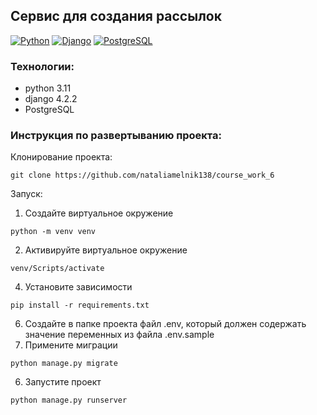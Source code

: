 ## Сервис для создания рассылок

[![Python](https://img.shields.io/badge/-Python-464646?style=flat-square&logo=Python)](https://www.python.org/)
[![Django](https://img.shields.io/badge/-Django-464646?style=flat-square&logo=Django)](https://www.djangoproject.com/)
[![PostgreSQL](https://img.shields.io/badge/-PostgreSQL-464646?style=flat-square&logo=PostgreSQL)](https://www.postgresql.org/)

### Технологии:
- python 3.11
- django 4.2.2
- PostgreSQL

### Инструкция по развертыванию проекта:

Клонирование проекта:
```
git clone https://github.com/nataliamelnik138/course_work_6
```
Запуск:
1. Создайте виртуальное окружение
```
python -m venv venv
```
2. Активируйте виртуальное окружение
```
venv/Scripts/activate
```
4. Установите зависимости
```
pip install -r requirements.txt
```
6. Создайте в папке проекта файл .env, который должен содержать значение переменных из файла .env.sample
7. Примените миграции
```
python manage.py migrate
```
6. Запустите проект
```
python manage.py runserver
